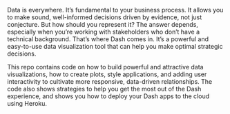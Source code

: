 Data is everywhere. It’s fundamental to your business process. It allows you to make sound, well-informed decisions driven by evidence, not just conjecture. But how should you represent it? The answer depends, especially when you’re working with stakeholders who don’t have a technical background. That’s where Dash comes in. It’s a powerful and easy-to-use data visualization tool that can help you make optimal strategic decisions.

This repo contains code on how to build powerful and attractive data visualizations, how to create plots, style applications, and adding user interactivity to cultivate more responsive, data-driven relationships. The code also shows strategies to help you get the most out of the Dash experience, and shows you how to deploy your Dash apps to the cloud using Heroku.